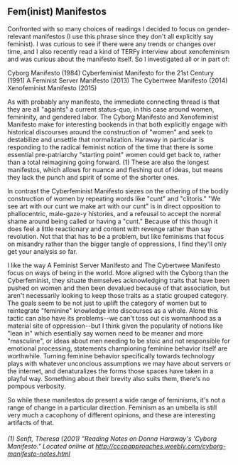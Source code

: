## Fem(inist) Manifestos

Confronted with so many choices of readings I decided to focus on gender-relevant manifestos (I use this phrase since they don't all explicitly say feminist). I was curious to see if there were any trends or changes over time, and I also recently read a kind of TERFy interview about xenofeminism and was curious about the manifesto itself. So I investigated all or in part of:

Cyborg Manifesto (1984)
Cyberfeminist Manifesto for the 21st Century (1991)
A Feminist Server Manifesto (2013)
The Cybertwee Manifesto (2014)
Xenofeminist Manifesto (2015)

As with probably any manifesto, the immediate connecting thread is that they are all "againts" a current status-quo, in this case around women, femininity, and gendered labor. The Cyborg Manifesto and Xenofeminist Manifesto make for interesting bookends in that both explicitly engage with historical discourses around the construction of "women" and seek to destabilize and unsettle that normalization. Haraway in particular is responding to the radical feminist notion of the time that there is some essential pre-patriarchy "starting point" women could get back to, rather than a total reimagining going forward. (1) These are also the longest manifestos, which allows for nuance and fleshing out of ideas, but means they lack the punch and spirit of some of the shorter ones.

In contrast the Cyberfeminist Manifesto siezes on the othering of the bodily construction of women by repeating words like "cunt"
 and "clitoris." "We see art with our cunt we make art with our cunt" is in direct opposition to phallocentric, male-gaze-y histories, and a refeusal to accept the normal shame around being called or having a "cunt." Because of this though it does feel a little reactionary and content with revenge rather than say revolution. Not that that has to be a problem, but like feminisms that focus on misandry rather than the bigger tangle of oppressions, I find they'll only get your analysis so far.

I like the way A Feminist Server Manifesto and The Cybertwee Manifesto focus on ways of being in the world. More aligned with the Cyborg than the Cyberfeminist, they situate themselves acknowledging traits that have been pushed on women and then been devalued because of that association, but aren't necessarily looking to keep those traits as a static grouped category.  The goals seem to be not just to uplift the category of women but to reintegrate "feminine" knowledge into discourses as a whole. Alone this tactic can also have its problems--we can't toss out cis womanhood as a material site of oppression--but I think given the popularity of notions like "lean in" which esentially say women need to be meaner and more "masculine", or ideas about men needing to be stoic and not responsible for emotional processing, statements championing feminine behavior itself are worthwhile. Turning feminine behavior specifically towards technology plays with whatever unconcious assumptions we may have about servers or the internet, and denaturalizes the forms those spaces have taken in a playful way. Something about their brevity also suits them, there's no pompous verbosity.

So while these manifestos do present a wide range of feminisms, it's not a range of change in a particular direction. Feminism as an umbella is still very much a cacophony of different opinions, and these are interesting artifacts of that.


###### (1) Senft, Theresa (2001) "Reading Notes on Donna Haraway's 'Cyborg Manifesto." Located online at  http://cccpapproaches.weebly.com/cyborg-manifesto-notes.html
